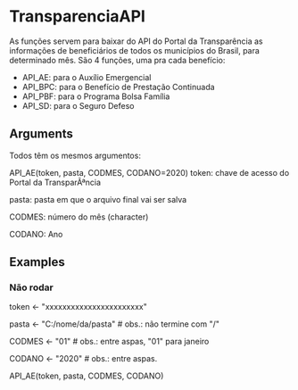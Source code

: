 # TransparenciaAPI

As funções servem para baixar do API do Portal da Transparência as informações de beneficiários de todos os municípios do Brasil, para determinado mês.
São 4 funções, uma pra cada benefício:
- API_AE: para o Auxílio Emergencial
- API_BPC: para o Benefício de Prestação Continuada
- API_PBF: para o Programa Bolsa Família
- API_SD: para o Seguro Defeso





## Arguments

Todos têm os mesmos argumentos:

API_AE(token, pasta, CODMES, CODANO=2020)
token: chave de acesso do Portal da TransparÃªncia

pasta: pasta em que o arquivo final vai ser salva

CODMES: número do mês (character)

CODANO: Ano


## Examples

### Não rodar
token <- "xxxxxxxxxxxxxxxxxxxxxxx"

pasta <- "C:/nome/da/pasta" # obs.: não termine com "/"

CODMES <- "01"    # obs.: entre aspas, "01" para janeiro

CODANO <- "2020" # obs.: entre aspas.


API_AE(token, pasta, CODMES, CODANO)
